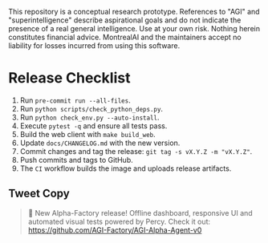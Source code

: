 This repository is a conceptual research prototype. References to "AGI" and "superintelligence" describe aspirational goals and do not indicate the presence of a real general intelligence. Use at your own risk. Nothing herein constitutes financial advice. MontrealAI and the maintainers accept no liability for losses incurred from using this software.

# Release Checklist

1. Run `pre-commit run --all-files`.
2. Run `python scripts/check_python_deps.py`.
3. Run `python check_env.py --auto-install`.
4. Execute `pytest -q` and ensure all tests pass.
5. Build the web client with `make build_web`.
6. Update `docs/CHANGELOG.md` with the new version.
7. Commit changes and tag the release: `git tag -s vX.Y.Z -m "vX.Y.Z"`.
8. Push commits and tags to GitHub.
9. The `CI` workflow builds the image and uploads release artifacts.

## Tweet Copy

> 🚀 New Alpha-Factory release! Offline dashboard, responsive UI and automated visual tests powered by Percy. Check it out: https://github.com/AGI-Factory/AGI-Alpha-Agent-v0
